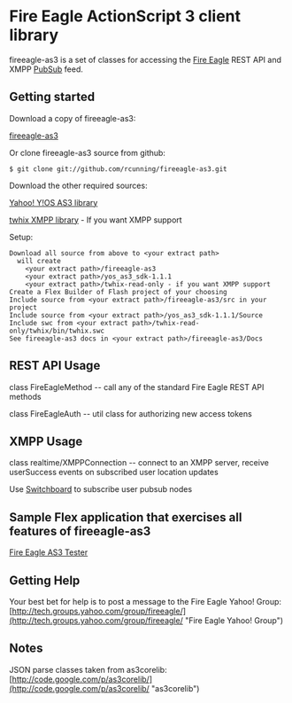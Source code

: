 # Fire Eagle ActionScript 3 client library

fireeagle-as3 is a set of classes for accessing the 
[Fire Eagle](http://fireeagle.yahoo.net/ "Fire Eagle") REST API
and XMPP [PubSub](http://xmpp.org/extensions/xep-0060.html "XEP-0060: Publish-Subscribe") feed.


## Getting started

Download a copy of fireeagle-as3:

[fireeagle-as3](http://github.com/rcunning/fireeagle-as3/tree/master# "fireeagle-as3")


Or clone fireeagle-as3 source from github:

    $ git clone git://github.com/rcunning/fireeagle-as3.git


Download the other required sources:

[Yahoo! Y!OS AS3 library](http://developer.yahoo.com/flash/yos/ "Y!OS AS3 library")

[twhix XMPP library](http://code.google.com/p/twhix/ "twhix XMPP library") - If you want XMPP support


Setup:

    Download all source from above to <your extract path>
      will create 
        <your extract path>/fireeagle-as3
        <your extract path>/yos_as3_sdk-1.1.1
        <your extract path>/twhix-read-only - if you want XMPP support
    Create a Flex Builder of Flash project of your choosing
    Include source from <your extract path>/fireeagle-as3/src in your project
    Include source from <your extract path>/yos_as3_sdk-1.1.1/Source
    Include swc from <your extract path>/twhix-read-only/twhix/bin/twhix.swc
    See fireeagle-as3 docs in <your extract path>/fireeagle-as3/Docs


## REST API Usage

class FireEagleMethod -- call any of the standard Fire Eagle REST API methods

class FireEagleAuth -- util class for authorizing new access tokens


## XMPP Usage

class realtime/XMPPConnection -- connect to an XMPP server, receive userSuccess events on subscribed user location updates

Use [Switchboard](http://github.com/mojodna/switchboard "Switchboard") to subscribe user pubsub nodes


## Sample Flex application that exercises all features of fireeagle-as3

[Fire Eagle AS3 Tester](http://github.com/rcunning/fireeagleas3tester/ "fireeagleas3tester")


## Getting Help

Your best bet for help is to post a message to the Fire Eagle Yahoo! Group:
[http://tech.groups.yahoo.com/group/fireeagle/](http://tech.groups.yahoo.com/group/fireeagle/ "Fire Eagle Yahoo! Group")


## Notes

JSON parse classes taken from as3corelib: [http://code.google.com/p/as3corelib/](http://code.google.com/p/as3corelib/ "as3corelib")


